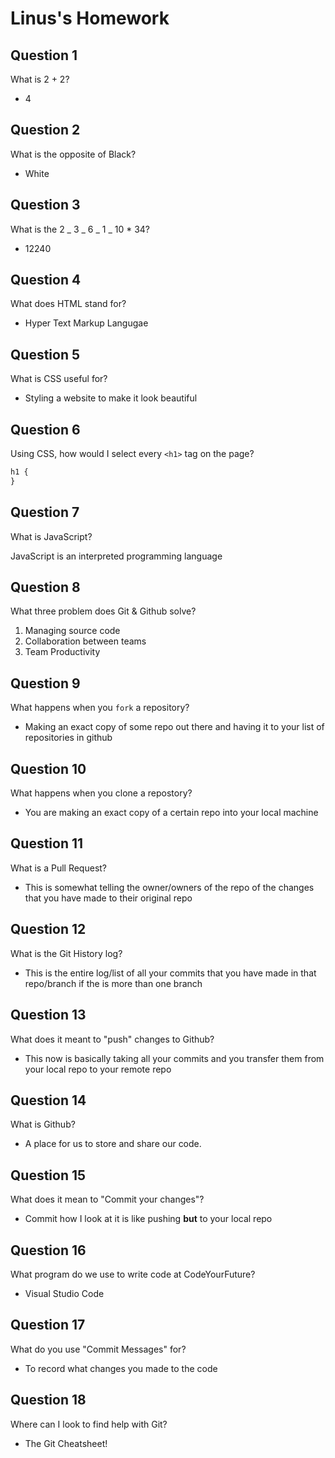 # Linus's Homework

## Question 1

What is 2 + 2?

- 4

## Question 2

What is the opposite of Black?

- White

## Question 3

What is the 2 _ 3 _ 6 _ 1 _ 10 \* 34?

- 12240

## Question 4

What does HTML stand for?

- Hyper Text Markup Langugae

## Question 5

What is CSS useful for?

- Styling a website to make it look beautiful

## Question 6

Using CSS, how would I select every `<h1>` tag on the page?

```css
h1 {
}
```

## Question 7

What is JavaScript?

JavaScript is an interpreted programming language

## Question 8

What three problem does Git & Github solve?

1. Managing source code
1. Collaboration between teams
1. Team Productivity

## Question 9

What happens when you `fork` a repository?

- Making an exact copy of some repo out there and having it to your list of repositories in github

## Question 10

What happens when you clone a repostory?

- You are making an exact copy of a certain repo into your local machine

## Question 11

What is a Pull Request?

- This is somewhat telling the owner/owners of the repo of the changes that you have made to their original repo

## Question 12

What is the Git History log?

- This is the entire log/list of all your commits that you have made in that repo/branch if the is more than one branch

## Question 13

What does it meant to "push" changes to Github?

- This now is basically taking all your commits and you transfer them from your local repo to your remote repo

## Question 14

What is Github?

- A place for us to store and share our code.

## Question 15

What does it mean to "Commit your changes"?

- Commit how I look at it is like pushing **but** to your local repo

## Question 16

What program do we use to write code at CodeYourFuture?

- Visual Studio Code

## Question 17

What do you use "Commit Messages" for?

- To record what changes you made to the code

## Question 18

Where can I look to find help with Git?

- The Git Cheatsheet!
